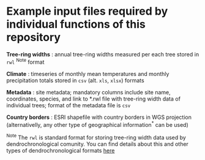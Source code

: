 # Example input files required by individual functions of this repository

**Tree-ring widths** : annual tree-ring widths measured per each tree stored in `rwl` <sup>Note</sup> format

**Climate** : timeseries of monthly mean temperatures and monthly precipitation totals stored in `csv` (alt. `xls`, `xlsx`) formats

**Metadata** : site metadata; mandatory columns include site name, coordinates, species, and link to *.rwl file with tree-ring width data of individual trees; format of the metadata file is `csv`

**Country borders** : ESRI shapefile with country borders in WGS projection (alternativelly, any other type of geographical information<sup>*</sup> can be used)

<sup>Note</sup> The `rwl` is standard format for storing tree-ring width data used by dendrochronological comunity. You can find details about this and other types of dendrochronological formats [here](https://www.treeringsociety.org/resources/SOM/Brewer_Murphy_SupplementaryMaterial.pdf)
